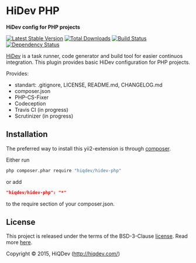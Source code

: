 HiDev PHP
=========

**HiDev config for PHP projects**

[![Latest Stable Version](https://poser.pugx.org/hiqdev/hidev-php/v/stable)](https://packagist.org/packages/hiqdev/hidev-php)
[![Total Downloads](https://poser.pugx.org/hiqdev/hidev-php/downloads)](https://packagist.org/packages/hiqdev/hidev-php)
[![Build Status](https://img.shields.io/travis/hiqdev/hidev-php.svg)](https://travis-ci.org/hiqdev/hidev-php)
[![Dependency Status](https://www.versioneye.com/php/hiqdev:hidev-php/dev-master/badge.svg)](https://www.versioneye.com/php/hiqdev:hidev-php/dev-master)

[HiDev](https://github.com/hiqdev/hidev) is a task runner, code generator and build tool for easier continuos integration.
This plugin provides basic HiDev configuration for PHP projects.

Provides:
- standart: .gitignore, LICENSE, README.md, CHANGELOG.md
- composer.json
- PHP-CS-Fixer
- Codeception
- Travis CI (in progress)
- Scrutinizer (in progress)

## Installation

The preferred way to install this yii2-extension is through [composer](http://getcomposer.org/download/).

Either run

```sh
php composer.phar require "hiqdev/hidev-php"
```

or add

```json
"hiqdev/hidev-php": "*"
```

to the require section of your composer.json.

## License

This project is released under the terms of the BSD-3-Clause [license](LICENSE).
Read more [here](http://choosealicense.com/licenses/bsd-3-clause).

Copyright © 2015, HiQDev (http://hiqdev.com/)
